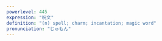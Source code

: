 ```yaml
---
powerlevel: 445
expression: "呪文"
definition: "(n) spell; charm; incantation; magic word"
pronunciation: "じゅもん"
---
```

